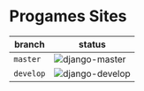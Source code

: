 # Progames Sites

|branch|status|
|---|---|
| `master` | ![django-master](https://github.com/ferez96/progames-sites/actions/workflows/django.yml/badge.svg?branch=master) |
| `develop`| ![django-develop](https://github.com/ferez96/progames-sites/actions/workflows/django.yml/badge.svg?branch=develop) |
